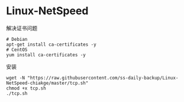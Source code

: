 # Linux-NetSpeed

解决证书问题
```
# Debian
apt-get install ca-certificates -y
# CentOS
yum install ca-certificates -y
```

安装
```
wget -N "https://raw.githubusercontent.com/ss-daily-backup/Linux-NetSpeed-chiakge/master/tcp.sh"
chmod +x tcp.sh
./tcp.sh
```
